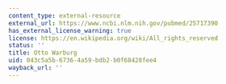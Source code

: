 ```yaml
---
content_type: external-resource
external_url: https://www.ncbi.nlm.nih.gov/pubmed/25717390
has_external_license_warning: true
license: https://en.wikipedia.org/wiki/All_rights_reserved
status: ''
title: Otto Warburg
uid: 043c5a5b-6736-4a59-bdb2-b0f68428fee4
wayback_url: ''
---
```

